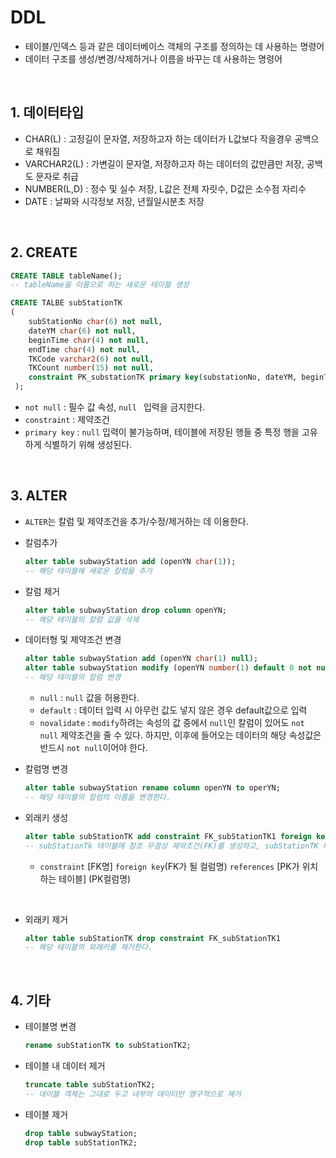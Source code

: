 # DDL

- 테이블/인덱스 등과 같은 데이터베이스 객체의 구조를 정의하는 데 사용하는 명령어
- 데이터 구조를 생성/변경/삭제하거나 이름을 바꾸는 데 사용하는 명령어

<br>

##  1. 데이터타입
 - CHAR(L) : 고정길이 문자열, 저장하고자 하는 데이터가 L값보다 작을경우 공백으로 채워짐
- VARCHAR2(L) : 가변길이 문자열, 저장하고자 하는 데이터의 값만큼만 저장, 공백도 문자로 취급
- NUMBER(L,D) : 정수 및 실수 저장, L값은 전체 자릿수, D값은 소수점 자리수
- DATE : 날짜와 시각정보 저장, 년월일시분초 저장

<br>

## 2. CREATE
```sql
CREATE TABLE tableName();
-- tableName을 이름으로 하는 새로운 테이블 생성
``` 

```sql
CREATE TALBE subStationTK
(
    subStationNo char(6) not null,
    dateYM char(6) not null,
    beginTime char(4) not null,
    endTime char(4) not null,
    TKCode varchar2(6) not null,
    TKCount number(15) not null,
    constraint PK_substationTK primary key(substationNo, dateYM, beginTime, endTime, TKCode, TKCount)
 ); 
 ```
 - ```not null``` : 필수 값 속성, ```null ``` 입력을 금지한다.
 - ```constraint``` : 제약조건
 - ```primary key``` : ```null``` 입력이 불가능하며, 테이블에 저장된 행들 중 특정 행을 고유하게 식별하기 위해 생성된다.

<BR>

 ## 3. ALTER
- ```ALTER```는 칼럼 및 제약조건을 추가/수정/제거하는 데 이용한다.

- 칼럼추가
    ```sql
    alter table subwayStation add (openYN char(1));
    -- 해당 테이블에 새로운 칼럼을 추가
    ```
- 칼럼 제거
    ```sql
    alter table subwayStation drop column openYN;
    -- 해당 테이블의 칼럼 값을 삭제
    ```
- 데이터형 및 제약조건 변경
    ```sql
    alter table subwayStation add (openYN char(1) null);
    alter table subwayStation modify (openYN number(1) default 0 not null novalidate);
    -- 해당 테이블의 칼럼 변경
    ```
    - ```null``` : ```null``` 값을 허용한다.
    - ```default``` : 데이터 입력 시 아무런 값도 넣지 않은 경우 default값으로 입력
    - ```novalidate``` : ```modify```하려는 속성의 값 중에서 ```null```인 칼럼이 있어도 ```not null``` 제약조건을 줄 수 있다. 하지만, 이후에 들어오는 데이터의 해당 속성값은 반드시 ```not null```이어야 한다.

- 칼럼명 변경
    ```sql
    alter table subwayStation rename column openYN to operYN;
    -- 해당 테이블의 칼럼의 이름을 변경한다.
    ```

- 외래키 생성
    ```sql
    alter table subStationTK add constraint FK_subStationTK1 foreign key (subStationNo) references subwayStation (stationNo);
    -- subStationTk 테이블에 참조 무결성 제약조건(FK)를 생성하고, subStationTK 테이블의 subStationNo 칼럼은 subwayStation 테이블의 stationNo를 참조하는 FK_subStationTK1가 된다.
    ```
    - ```constraint``` [FK명] ```foreign key```(FK가 될 컬럼명)
     ```references``` [PK가 위치하는 테이블] (PK컬럼명)

<br>

- 외래키 제거
    ```sql
    alter table subStationTK drop constraint FK_subStationTK1
    -- 해당 테이블의 외래키를 제거한다.
    ```

<br>

## 4. 기타 
- 테이블명 변경
    ```SQL
    rename subStationTK to subStationTK2;
    ```
- 테이블 내 데이터 제거
    ```sql
    truncate table subStationTK2;
    -- 데이블 객체는 그대로 두고 내부의 데이터만 영구적으로 제거
    ```
- 테이블 제거
    ```sql
    drop table subwayStation;
    drop table subStationTK2;
    ```
